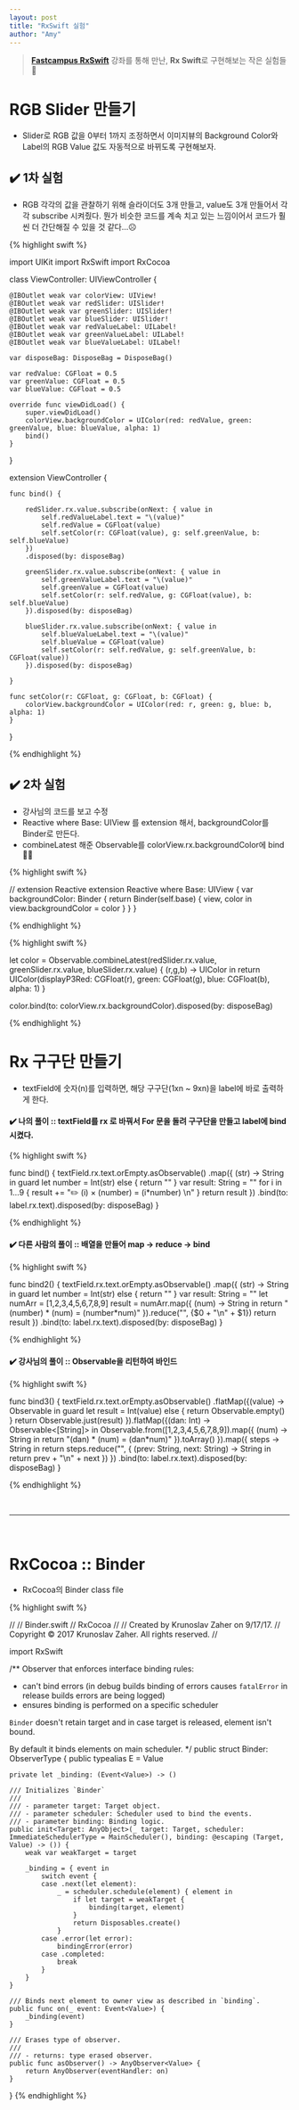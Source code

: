 ```yaml
---
layout: post
title: "RxSwift 실험"
author: "Amy"
---
```


> **[Fastcampus RxSwift](http://www.fastcampus.co.kr/dev_camp_rxswift/)** 강좌를 통해 만난, **Rx Swift**로 구현해보는 작은 실험들 👀 

# RGB Slider 만들기
- Slider로 RGB 값을 0부터 1까지 조정하면서 이미지뷰의 Background Color와 Label의 RGB Value 값도 자동적으로 바뀌도록 구현해보자.

## ✔️ 1차 실험
- RGB 각각의 값을 관찰하기 위해 슬라이더도 3개 만들고, value도 3개 만들어서 각각 subscribe 시켜줬다. 뭔가 비슷한 코드를 계속 치고 있는 느낌이어서 코드가 훨씬 더 간단해질 수 있을 것 같다...☹️

{% highlight swift %}

import UIKit
import RxSwift
import RxCocoa

class ViewController: UIViewController {

    @IBOutlet weak var colorView: UIView!
    @IBOutlet weak var redSlider: UISlider!
    @IBOutlet weak var greenSlider: UISlider!
    @IBOutlet weak var blueSlider: UISlider!
    @IBOutlet weak var redValueLabel: UILabel!
    @IBOutlet weak var greenValueLabel: UILabel!
    @IBOutlet weak var blueValueLabel: UILabel!
    
    var disposeBag: DisposeBag = DisposeBag()
    
    var redValue: CGFloat = 0.5
    var greenValue: CGFloat = 0.5
    var blueValue: CGFloat = 0.5
    
    override func viewDidLoad() {
        super.viewDidLoad()
        colorView.backgroundColor = UIColor(red: redValue, green: greenValue, blue: blueValue, alpha: 1)
        bind()
    }

}

extension ViewController {
   
    func bind() {
        
        redSlider.rx.value.subscribe(onNext: { value in
            self.redValueLabel.text = "\(value)"
            self.redValue = CGFloat(value)
            self.setColor(r: CGFloat(value), g: self.greenValue, b: self.blueValue)
        })
        .disposed(by: disposeBag)
        
        greenSlider.rx.value.subscribe(onNext: { value in
            self.greenValueLabel.text = "\(value)"
            self.greenValue = CGFloat(value)
            self.setColor(r: self.redValue, g: CGFloat(value), b: self.blueValue)
        }).disposed(by: disposeBag)
        
        blueSlider.rx.value.subscribe(onNext: { value in
            self.blueValueLabel.text = "\(value)"
            self.blueValue = CGFloat(value)
            self.setColor(r: self.redValue, g: self.greenValue, b: CGFloat(value))
        }).disposed(by: disposeBag)
        
    }
    
    func setColor(r: CGFloat, g: CGFloat, b: CGFloat) {
        colorView.backgroundColor = UIColor(red: r, green: g, blue: b, alpha: 1)
    }
    
}

{% endhighlight %}

## ✔️ 2차 실험
- 강사님의 코드를 보고 수정
- Reactive where Base: UIView 를 extension 해서, backgroundColor를 Binder로 만든다.
- combineLatest 해준 Observable<UIColor>를 colorView.rx.backgroundColor에 bind 👏🏻

{% highlight swift %}

// extension Reactive
extension Reactive where Base: UIView {
    var backgroundColor: Binder<UIColor> {
        return Binder(self.base) { view, color in
            view.backgroundColor = color
        }
    }
}

{% endhighlight %}

{% highlight swift %}

let color = Observable<UIColor>.combineLatest(redSlider.rx.value, greenSlider.rx.value, blueSlider.rx.value) { (r,g,b) -> UIColor in
    return UIColor(displayP3Red: CGFloat(r), green: CGFloat(g), blue: CGFloat(b), alpha: 1)
}
    
color.bind(to: colorView.rx.backgroundColor).disposed(by: disposeBag)

{% endhighlight %}

# Rx 구구단 만들기
- textField에 숫자(n)를 입력하면, 해당 구구단(1xn ~ 9xn)을 label에 바로 출력하게 한다.

#### ✔️ 나의 풀이 :: textField를 rx 로 바꿔서 For 문을 돌려 구구단을 만들고 label에 bind 시켰다.

{% highlight swift %}

func bind() {
    textField.rx.text.orEmpty.asObservable()
        .map({ (str) -> String in
            guard let number = Int(str) else { return "" }
            var result: String = ""
            for i in 1...9 {
                result += "✏️ \(i) × \(number) = \(i*number) \n"
            }
            return result
        })
        .bind(to: label.rx.text).disposed(by: disposeBag)
}

{% endhighlight %}

#### ✔️ 다른 사람의 풀이 :: 배열을 만들어 map -> reduce -> bind

{% highlight swift %}

func bind2() {
    textField.rx.text.orEmpty.asObservable()
        .map({ (str) -> String in
            guard let number = Int(str) else { return "" }
            var result: String = ""
            let numArr = [1,2,3,4,5,6,7,8,9]
            result = numArr.map({ (num) -> String in
                return "\(number) * \(num) = \(number*num)"
            }).reduce("", {$0 + "\n" + $1})
            return result
        })
        .bind(to: label.rx.text).disposed(by: disposeBag)
}
    
{% endhighlight %}


#### ✔️ 강사님의 풀이 :: Observable을 리턴하여 바인드

{% highlight swift %}

func bind3() {
    textField.rx.text.orEmpty.asObservable()
        .flatMap({(value) -> Observable<Int> in
            guard let result = Int(value) else { return Observable.empty() }
            return Observable.just(result)
        }).flatMap({(dan: Int) -> Observable<[String]> in
            Observable.from([1,2,3,4,5,6,7,8,9]).map({ (num) -> String in
                return "\(dan) * \(num) = \(dan*num)"
            }).toArray()
        }).map({ steps -> String in
            return steps.reduce("", { (prev: String, next: String) -> String in
                return prev + "\n" + next
            })
        })
        .bind(to: label.rx.text).disposed(by: disposeBag)
}
    
{% endhighlight %}


<br>
<hr>
<br>


# RxCocoa :: Binder
- RxCocoa의 Binder class file

{% highlight swift %}

//
//  Binder.swift
//  RxCocoa
//
//  Created by Krunoslav Zaher on 9/17/17.
//  Copyright © 2017 Krunoslav Zaher. All rights reserved.
//

import RxSwift

/**
 Observer that enforces interface binding rules:
 * can't bind errors (in debug builds binding of errors causes `fatalError` in release builds errors are being logged)
 * ensures binding is performed on a specific scheduler

 `Binder` doesn't retain target and in case target is released, element isn't bound.
 
 By default it binds elements on main scheduler.
 */
public struct Binder<Value>: ObserverType {
    public typealias E = Value
    
    private let _binding: (Event<Value>) -> ()

    /// Initializes `Binder`
    ///
    /// - parameter target: Target object.
    /// - parameter scheduler: Scheduler used to bind the events.
    /// - parameter binding: Binding logic.
    public init<Target: AnyObject>(_ target: Target, scheduler: ImmediateSchedulerType = MainScheduler(), binding: @escaping (Target, Value) -> ()) {
        weak var weakTarget = target

        _binding = { event in
            switch event {
            case .next(let element):
                _ = scheduler.schedule(element) { element in
                    if let target = weakTarget {
                        binding(target, element)
                    }
                    return Disposables.create()
                }
            case .error(let error):
                bindingError(error)
            case .completed:
                break
            }
        }
    }

    /// Binds next element to owner view as described in `binding`.
    public func on(_ event: Event<Value>) {
        _binding(event)
    }

    /// Erases type of observer.
    ///
    /// - returns: type erased observer.
    public func asObserver() -> AnyObserver<Value> {
        return AnyObserver(eventHandler: on)
    }
}
{% endhighlight %}
